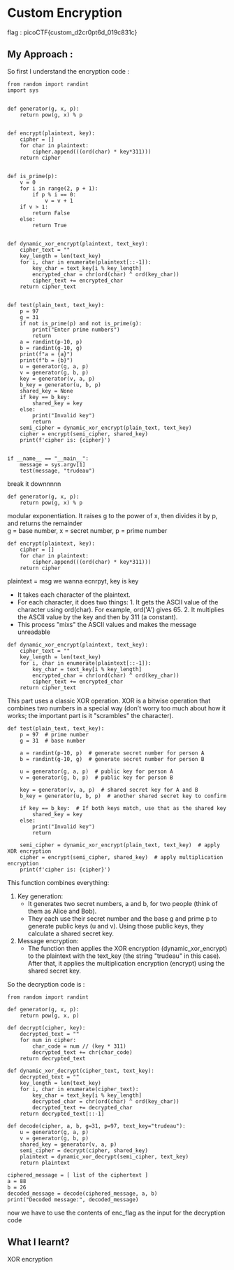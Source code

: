 # Custom Encryption

flag :  picoCTF{custom_d2cr0pt6d_019c831c}

## My Approach : 

So first I understand the encryption code :
```
from random import randint
import sys


def generator(g, x, p):
    return pow(g, x) % p


def encrypt(plaintext, key):
    cipher = []
    for char in plaintext:
        cipher.append(((ord(char) * key*311)))
    return cipher


def is_prime(p):
    v = 0
    for i in range(2, p + 1):
        if p % i == 0:
            v = v + 1
    if v > 1:
        return False
    else:
        return True


def dynamic_xor_encrypt(plaintext, text_key):
    cipher_text = ""
    key_length = len(text_key)
    for i, char in enumerate(plaintext[::-1]):
        key_char = text_key[i % key_length]
        encrypted_char = chr(ord(char) ^ ord(key_char))
        cipher_text += encrypted_char
    return cipher_text


def test(plain_text, text_key):
    p = 97
    g = 31
    if not is_prime(p) and not is_prime(g):
        print("Enter prime numbers")
        return
    a = randint(p-10, p)
    b = randint(g-10, g)
    print(f"a = {a}")
    print(f"b = {b}")
    u = generator(g, a, p)
    v = generator(g, b, p)
    key = generator(v, a, p)
    b_key = generator(u, b, p)
    shared_key = None
    if key == b_key:
        shared_key = key
    else:
        print("Invalid key")
        return
    semi_cipher = dynamic_xor_encrypt(plain_text, text_key)
    cipher = encrypt(semi_cipher, shared_key)
    print(f'cipher is: {cipher}')


if __name__ == "__main__":
    message = sys.argv[1]
    test(message, "trudeau")
```
break it downnnnn
```
def generator(g, x, p):
    return pow(g, x) % p
```
modular exponentiation. It raises g to the power of x, then divides it by p, and returns the remainder             
g = base number, x = secret number, p = prime number

```
def encrypt(plaintext, key):
    cipher = []
    for char in plaintext:
        cipher.append(((ord(char) * key*311)))
    return cipher
```
plaintext = msg we wanna ecnrpyt, key is key
- It takes each character of the plaintext.
- For each character, it does two things:
                1. It gets the ASCII value of the character using ord(char). For example, ord('A') gives 65.
                2. It multiplies the ASCII value by the key and then by 311 (a constant).
- This process "mixs" the ASCII values and makes the message unreadable

```
def dynamic_xor_encrypt(plaintext, text_key):
    cipher_text = ""
    key_length = len(text_key)
    for i, char in enumerate(plaintext[::-1]):
        key_char = text_key[i % key_length]
        encrypted_char = chr(ord(char) ^ ord(key_char))
        cipher_text += encrypted_char
    return cipher_text
```
This part uses a classic XOR operation. XOR is a bitwise operation that combines two numbers in a special way (don’t worry too much about how it works; the important part is it "scrambles" the character).

```
def test(plain_text, text_key):
    p = 97  # prime number
    g = 31  # base number

    a = randint(p-10, p)  # generate secret number for person A
    b = randint(g-10, g)  # generate secret number for person B

    u = generator(g, a, p)  # public key for person A
    v = generator(g, b, p)  # public key for person B

    key = generator(v, a, p)  # shared secret key for A and B
    b_key = generator(u, b, p)  # another shared secret key to confirm

    if key == b_key:  # If both keys match, use that as the shared key
        shared_key = key
    else:
        print("Invalid key")
        return

    semi_cipher = dynamic_xor_encrypt(plain_text, text_key)  # apply XOR encryption
    cipher = encrypt(semi_cipher, shared_key)  # apply multiplication encryption
    print(f'cipher is: {cipher}')
```
This function combines everything:

1. Key generation:
    - It generates two secret numbers, a and b, for two people (think of them as Alice and Bob).
    - They each use their secret number and the base g and prime p to generate public keys (u and v).
   Using those public keys, they calculate a shared secret key.
2. Message encryption:
    - The function then applies the XOR encryption (dynamic_xor_encrypt) to the plaintext with the text_key (the string "trudeau" in this case).
   After that, it applies the multiplication encryption (encrypt) using the shared secret key.

So the decryption code is :
```
from random import randint

def generator(g, x, p):
    return pow(g, x, p)

def decrypt(cipher, key):
    decrypted_text = ""
    for num in cipher:
        char_code = num // (key * 311)
        decrypted_text += chr(char_code)
    return decrypted_text

def dynamic_xor_decrypt(cipher_text, text_key):
    decrypted_text = ""
    key_length = len(text_key)
    for i, char in enumerate(cipher_text):
        key_char = text_key[i % key_length]
        decrypted_char = chr(ord(char) ^ ord(key_char))
        decrypted_text += decrypted_char
    return decrypted_text[::-1]

def decode(cipher, a, b, g=31, p=97, text_key="trudeau"):
    u = generator(g, a, p)
    v = generator(g, b, p)
    shared_key = generator(v, a, p)
    semi_cipher = decrypt(cipher, shared_key)
    plaintext = dynamic_xor_decrypt(semi_cipher, text_key)
    return plaintext

ciphered_message = [ list of the ciphertext ] 
a = 88
b = 26
decoded_message = decode(ciphered_message, a, b)
print("Decoded message:", decoded_message)
```
now we have to use the contents of enc_flag as the input for the decryption code


## What I learnt?
XOR encryption





